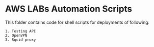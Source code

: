 # AWS LABs Automation Scripts

This folder contains code for shell scripts for deployments of following:

    1. Testing API
    2. OpenVPN
    3. Squid proxy
